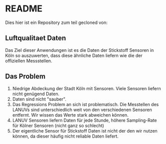 # README
Dies hier ist ein Repository zum teil gecloned von:

## Luftqualitaet Daten
Das Ziel dieser Anwendungen ist es die Daten der Stickstoff Sensoren in Köln so auszuwerten, dass diese ähnliche Daten liefern wie die der offiziellen Messstellen.

## Das Problem
1. Niedrige Abdeckung der Stadt Köln mit Sensoren. Viele Sensoren liefern nicht genügend Daten.
2. Daten sind nicht "sauber".
3. Das Regressions Problem an sich ist problematisch. Die Messtellen des LANUVs sind unterschiedlich weit von den verschiedenen Sensoren entfernt. Wir wissen das Werte stark abweichen können.
4. LANUV Sensoren liefern Daten für jede Stunde, höhere Sampling-Rate für Kölner Sensoren (nicht ganz so schlecht)
5. Der eigentliche Sensor für Stickstoff Daten ist nicht der den wir nutzen können, da dieser häufig nicht reliable Daten liefert.
